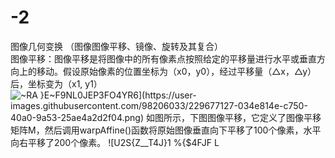 # -2
图像几何变换 （图像图像平移、镜像、旋转及其复合）  
图像平移：图像平移是将图像中的所有像素点按照给定的平移量进行水平或垂直方向上的移动。假设原始像素的位置坐标为（x0，y0），经过平移量（△x，△y）后，坐标变为（x1, y1）![~RA }E~F9NL0JEP3F`O4YR6](https://user-images.githubusercontent.com/98206033/229677127-034e814e-c750-40a0-9a53-25ae4a2d2f04.png)  
如图所示，下图图像平移，它定义了图像平移矩阵M，然后调用warpAffine()函数将原始图像垂直向下平移了100个像素，水平向右平移了200个像素。  
![U2S{Z__T4J`}1 %{$4FJF L](https://user-images.githubusercontent.com/98206033/229677417-30f84581-2921-4f29-a28c-55220cd30f48.png)  

